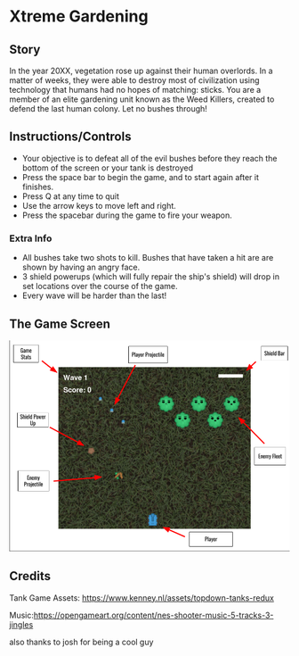 # Xtreme Gardening
## Story
In the year 20XX, vegetation rose up against their human overlords.
In a matter of weeks, they were able to destroy most of civilization using technology that humans had no hopes of matching: sticks.
You are a member of an elite gardening unit known as the Weed Killers, created to defend the last human colony. Let no bushes through!

## Instructions/Controls
- Your objective is to defeat all of the evil bushes before they reach the bottom of the screen or your tank is destroyed
- Press the space bar to begin the game, and to start again after it finishes. 
- Press Q at any time to quit
- Use the arrow keys to move left and right.
- Press the spacebar during the game to fire your weapon.

### Extra Info
- All bushes take two shots to kill. Bushes that have taken a hit are are shown by having an angry face.
- 3 shield powerups (which will fully repair the ship's shield) will drop in set locations over the course of the game.
- Every wave will be harder than the last!

## The Game Screen
![Screenshot](https://raw.githubusercontent.com/WaldWober/Xtreme-Gardening/master/Extreme%20Tutorial%20Image.png)

## Credits
Tank Game Assets: https://www.kenney.nl/assets/topdown-tanks-redux

Music:https://opengameart.org/content/nes-shooter-music-5-tracks-3-jingles

also thanks to josh for being a cool guy
